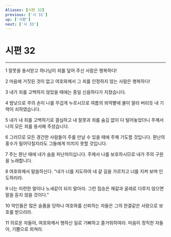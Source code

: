 ```yaml
---
Aliases: [시편 32]
previous: ['시 31']
up: ['시편']
next: ['시 33']
---
```

# 시편 32

***


1 잘못을 용서받고 하나님이 죄를 덮어 주신 사람은 행복하다! 

2 마음에 거짓된 것이 없고 여호와께서 그 죄를 인정하지 않는 사람은 행복하다! 

3 내가 죄를 고백하지 않았을 때에는 종일 신음하다가 지쳤습니다. 

4 밤낮으로 주의 손이 나를 무겁게 누르시므로 여름의 뙤약볕에 물이 말라 버리듯 내 기력이 쇠하였습니다. 

5 내가 내 죄를 고백하기로 결심하고 내 잘못과 죄를 숨김 없이 다 털어놓았더니 주께서 나의 모든 죄를 용서해 주셨습니다. 

6 그러므로 모든 경건한 사람들이 주를 만날 수 있을 때에 주께 기도할 것입니다. 환난의 홍수가 밀어닥칠지라도 그들에게 미치지 못할 것입니다. 

7 주는 환난 때에 내가 숨을 피난처이십니다. 주께서 나를 보호하시므로 내가 주의 구원을 노래합니다. 

8 여호와께서 말씀하신다. "내가 너를 지도하여 네 갈 길을 가르치고 너를 지켜 보며 인도하리라. 

9 너는 미련한 말이나 노새같이 되지 말아라. 그런 짐승은 재갈과 굴레로 다루지 않으면 말을 듣지 않을 것이다." 

10 악인들은 많은 슬픔을 당하나 여호와를 신뢰하는 자들은 그의 한결같은 사랑으로 보호를 받으리라. 

11 의로운 자들아, 여호와께서 행하신 일로 기뻐하고 즐거워하여라. 마음이 정직한 자들아, 기쁨으로 외쳐라.
